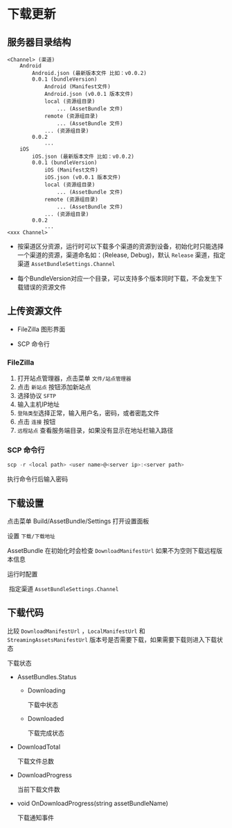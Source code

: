 # 下载更新

## 服务器目录结构

```
<Channel> (渠道)
	Android
    	Android.json (最新版本文件 比如：v0.0.2)
    	0.0.1 (bundleVersion)
			Android (Manifest文件)
			Android.json (v0.0.1 版本文件)
			local (资源组目录)
				... (AssetBundle 文件)
			remote (资源组目录)
            	... (AssetBundle 文件)
			... (资源组目录)
		0.0.2
			...
	iOS
    	iOS.json (最新版本文件 比如：v0.0.2)	
		0.0.1 (bundleVersion)
			iOS (Manifest文件)
			iOS.json (v0.0.1 版本文件)
			local (资源组目录)
				... (AssetBundle 文件)
			remote (资源组目录)
            	... (AssetBundle 文件)
			... (资源组目录)
		0.0.2
			...
<xxx Channel>
```

 

- 按渠道区分资源，运行时可以下载多个渠道的资源到设备，初始化时只能选择一个渠道的资源，渠道命名如：(Release, Debug)，默认 `Release` 渠道，指定渠道 `AssetBundleSettings.Channel`

- 每个BundleVersion对应一个目录，可以支持多个版本同时下载，不会发生下载错误的资源文件



## 上传资源文件

- FileZilla 图形界面

- SCP 命令行



### FileZilla

1. 打开站点管理器，点击菜单 `文件/站点管理器` 
2. 点击 `新站点` 按钮添加新站点
3. 选择协议 `SFTP`
4. 输入主机IP地址
5. `登陆类型`选择正常，输入用户名，密码，或者密匙文件
6. 点击 `连接` 按钮
7. `远程站点` 查看服务端目录，如果没有显示在地址栏输入路径





### SCP 命令行

```c#
scp -r <local path> <user name>@<server ip>:<server path>
```

执行命令行后输入密码



## 下载设置

点击菜单 Build/AssetBundle/Settings 打开设置面板

设置 `下载/下载地址`

AssetBundle 在初始化时会检查 `DownloadManifestUrl` 如果不为空则下载远程版本信息



运行时配置

​	指定渠道 `AssetBundleSettings.Channel`



## 下载代码

比较 `DownloadManifestUrl` ，`LocalManifestUrl` 和 `StreamingAssetsManifestUrl` 版本号是否需要下载，如果需要下载则进入下载状态

下载状态

- AssetBundles.Status 

  - Downloading 

    下载中状态

  - Downloaded

    下载完成状态

- DownloadTotal 

  下载文件总数

- DownloadProgress

  当前下载文件数

- void OnDownloadProgress(string assetBundleName)

  下载通知事件